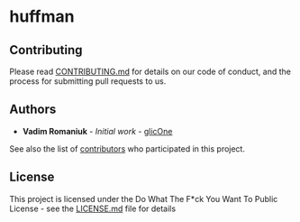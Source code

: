 # huffman

## Contributing

Please read [CONTRIBUTING.md](CONTRIBUTING.md) for details on our code of conduct, and the process for submitting pull requests to us.

## Authors

* **Vadim Romaniuk** - *Initial work* - [glicOne](https://github.com/RomaniukVadim)

See also the list of [contributors](https://github.com/RomaniukVadim/huffman/contributors) who participated in this project.

## License

This project is licensed under the Do What The F*ck You Want To Public License - see the [LICENSE.md](LICENSE.md) file for details
